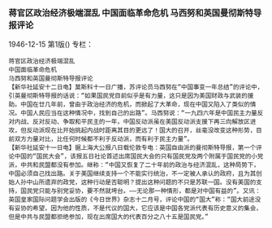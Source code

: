 ### 蒋官区政治经济极端混乱  中国面临革命危机  马西努和英国曼彻斯特导报评论

1946-12-15
第1版()
专栏：

    蒋官区政治经济极端混乱
    中国面临革命危机
    马西努和英国曼彻斯特导报评论
    【新华社延安十二日电】莫斯科十一日广播，苏评论员马西努在“中国事变一年总结”的评论中，引英曼彻斯特导报的话说：“如果国民党目前似乎是有力量，这只是因为美国财政与武装的援助。中国在廿几年前，曾由于政治经济的危机，而掀起了大革命，现在中国又陷入了类似的情况。中国人民应当在这种情况中，找到自己的出路”。马西努说：“一九四六年是中国民主力量反对内战、反对反动、争取和平民主的一年，中国反动派虽在美国反动派支援下再三向解放区进攻，但反动派现在比开始挑起内战时距离其目的更远了！国大的召开，丝毫没改变这种形势，目前双方力量对比，比任何时候都不利于反动派，而有利于民主力量”。
    【新华社延安十一日电】据上海大公报八日载伦敦专电：英国自由派的曼彻斯特导报，第一个评论中国的“国民大会”，该报五日社论首述出席国民大会的只有国民党及两个附属于国民党的小党派，中共和民盟都没有参加。继称：“中国又恢复了二十年前的政治与经济混乱，这种局势下，中国必须自己找出路。关于美国继续支持一个不能实行统治，不一定被人承认的政府，且为其创始人孙中山所遗弃的政党，这种行动是否聪明？提出这种问题的不只是苏联一国。没有美国的支持，国民党只能与别党妥协，要不然就垮台。——无论那一种情形，都是对中国有益的”。又讯：英国皇家国际问题学会出版的《今日世界》杂志十二月号，评论中国的“国大”称：“国大前途没有妥协的希望，因为他的性质，不是代议的国大，它应该是中国各党派代表有历史意义的集会，但是中共与民盟都拒绝参加，现在出席国大的代表百分之八十五是国民党。”
